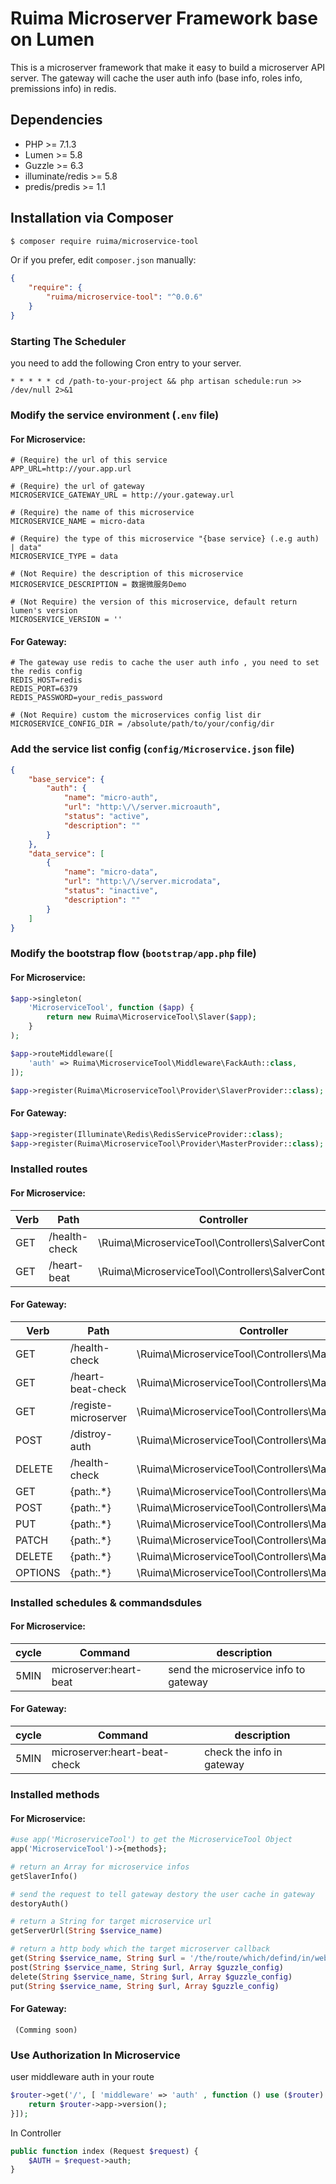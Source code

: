 # Ruima Microserver Framework base on Lumen

This is a microserver framework that make it easy to build a microserver API server.
The gateway will cache the user auth info (base info, roles info, premissions info) in redis.


## Dependencies
* PHP >= 7.1.3
* Lumen >= 5.8
* Guzzle >= 6.3
* illuminate/redis >= 5.8
* predis/predis >= 1.1

## Installation via Composer
```bash
$ composer require ruima/microservice-tool
```
Or if you prefer, edit `composer.json` manually:

```json
{
    "require": {
        "ruima/microservice-tool": "^0.0.6"
    }
}
```

### Starting The Scheduler
you need to add the following Cron entry to your server.
```
* * * * * cd /path-to-your-project && php artisan schedule:run >> /dev/null 2>&1
```

### Modify the service environment (```.env``` file)
#### For Microservice:
```
# (Require) the url of this service
APP_URL=http://your.app.url

# (Require) the url of gateway
MICROSERVICE_GATEWAY_URL = http://your.gateway.url

# (Require) the name of this microservice
MICROSERVICE_NAME = micro-data

# (Require) the type of this microservice "{base service} (.e.g auth) | data"
MICROSERVICE_TYPE = data

# (Not Require) the description of this microservice
MICROSERVICE_DESCRIPTION = 数据微服务Demo

# (Not Require) the version of this microservice, default return lumen's version
MICROSERVICE_VERSION = ''
```

#### For Gateway:
```
# The gateway use redis to cache the user auth info , you need to set the redis config
REDIS_HOST=redis
REDIS_PORT=6379
REDIS_PASSWORD=your_redis_password

# (Not Require) custom the microservices config list dir 
MICROSERVICE_CONFIG_DIR = /absolute/path/to/your/config/dir
```

### Add the service list config (```config/Microservice.json``` file)
```json
{
    "base_service": {
        "auth": {
            "name": "micro-auth",
            "url": "http:\/\/server.microauth",
            "status": "active",
            "description": ""
        }
    },
    "data_service": [
        {
            "name": "micro-data",
            "url": "http:\/\/server.microdata",
            "status": "inactive",
            "description": ""
        }
    ]
}
```
### Modify the bootstrap flow (```bootstrap/app.php``` file)
#### For Microservice:
```php
$app->singleton(
    'MicroserviceTool', function ($app) {
        return new Ruima\MicroserviceTool\Slaver($app);
    }
);

$app->routeMiddleware([
    'auth' => Ruima\MicroserviceTool\Middleware\FackAuth::class,
]);

$app->register(Ruima\MicroserviceTool\Provider\SlaverProvider::class);
```

#### For Gateway: 
``` php
$app->register(Illuminate\Redis\RedisServiceProvider::class);
$app->register(Ruima\MicroserviceTool\Provider\MasterProvider::class);
```

### Installed routes
#### For Microservice:
Verb | Path | Controller | Action
--- | --- | --- | ---
GET | /health-check | \Ruima\MicroserviceTool\Controllers\SalverController | healthCheck
GET | /heart-beat | \Ruima\MicroserviceTool\Controllers\SalverController | heartBeat

#### For Gateway: 
Verb | Path | Controller | Action
--- | --- | --- | ---
GET | /health-check | \Ruima\MicroserviceTool\Controllers\MasterController | healthCheck
GET | /heart-beat-check | \Ruima\MicroserviceTool\Controllers\MasterController | heartBeatCheck
GET | /registe-microserver | \Ruima\MicroserviceTool\Controllers\MasterController | healthCheck
POST | /distroy-auth | \Ruima\MicroserviceTool\Controllers\MasterController | registerMicroserver
DELETE | /health-check | \Ruima\MicroserviceTool\Controllers\MasterController | distroyAuthToken
GET | {path:.*} | \Ruima\MicroserviceTool\Controllers\MasterController | distribute
POST | {path:.*} | \Ruima\MicroserviceTool\Controllers\MasterController | distribute
PUT | {path:.*} | \Ruima\MicroserviceTool\Controllers\MasterController | distribute
PATCH | {path:.*} | \Ruima\MicroserviceTool\Controllers\MasterController | distribute
DELETE | {path:.*} | \Ruima\MicroserviceTool\Controllers\MasterController | distribute
OPTIONS | {path:.*} | \Ruima\MicroserviceTool\Controllers\MasterController | distribute

### Installed schedules & commandsdules
#### For Microservice:
cycle | Command | description
--- | --- | --- 
5MIN | microserver:heart-beat | send the microservice info to gateway

#### For Gateway: 
cycle | Command | description
--- | --- | --- 
5MIN | microserver:heart-beat-check | check the info in gateway

### Installed methods
#### For Microservice:
```php
#use app('MicroserviceTool') to get the MicroserviceTool Object
app('MicroserviceTool')->{methods};

# return an Array for microservice infos
getSlaverInfo()

# send the request to tell gateway destory the user cache in gateway
destoryAuth() 

# return a String for target microservice url
getServerUrl(String $service_name) 

# return a http body which the target microserver callback
get(String $service_name, String $url = '/the/route/which/defind/in/web.php/or/api.php', Array $guzzle_config = []) 
post(String $service_name, String $url, Array $guzzle_config) 
delete(String $service_name, String $url, Array $guzzle_config) 
put(String $service_name, String $url, Array $guzzle_config) 
```
#### For Gateway: 
```
 (Comming soon)
```

### Use Authorization In Microservice
user middleware auth in your route
```php
$router->get('/', [ 'middleware' => 'auth' , function () use ($router) {
    return $router->app->version();
}]);
```
In Controller
```php
public function index (Request $request) {
    $AUTH = $request->auth;
}
```

